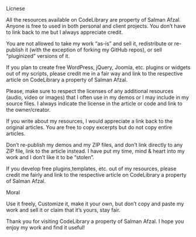 Licnese

All the resources available on CodeLibrary are property of Salman Afzal. Anyone is free to used in both personal and client projects. You don’t have to link back to me but I always appreciate credit.

You are not allowed to take my work “as-is” and sell it, redistribute or re-publish it (with the exception of forking my GitHub repos), or sell “pluginized” versions of it.

If you plan to create free WordPress, jQuery, Joomla, etc. plugins or widgets out of my scripts, please credit me in a fair way and link to the respective article on CodeLibrary a property of Salman Afzal.

Please, make sure to respect the licenses of any additional resources (audio, video or images) that I often use in my demos or I may include in my source files. I always indicate the license in the article or code and link to the owner/creator.

If you write about my resources, I would appreciate a link back to the original articles. You are free to copy excerpts but do not copy entire articles.

Don’t re-publish my demos and my ZIP files, and don’t link directly to any ZIP file, link to the article instead. I have put my time, mind & heart into my work and I don’t like it to be “stolen”.

If you develop free plugins,templates, etc. out of my resources, please credit me fairly and link to the respective article on CodeLibrary a property of Salman Afzal.


Moral

Use it freely, Customize it, make it your own, but don’t copy and paste my work and sell it or claim that it’s yours, stay fair.

Thank you for visiting CodeLibrary a property of Salman Afzal. I hope you enjoy my work and find it useful!


